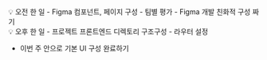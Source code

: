 <aside>
💡 오전 한 일 
    - Figma 컴포넌트, 페이지 구성
    - 팀별 평가
    - Figma 개발 친화적 구성 짜기
</aside>

<aside>
💡 오후 한 일 
    - 프로젝트 프론트엔드 디렉토리 구조구성
    - 라우터 설정
</aside>

- 이번 주 안으로 기본 UI 구성 완료하기
